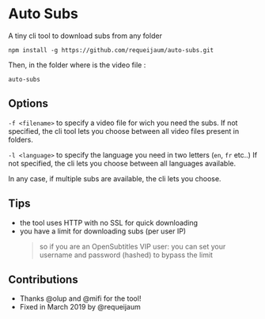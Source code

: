 # Auto Subs

A tiny cli tool to download subs from any folder

`npm install -g https://github.com/requeijaum/auto-subs.git`

Then, in the folder where is the video file : 

`auto-subs`

## Options

`-f <filename>` to specify a video file for wich you need the subs. If not specified, the cli tool lets you choose between all video files present in folders.

`-l <language>` to specify the language you need in two letters (`en`, `fr` etc..) If not specified, the cli lets you choose between all languages available.

In any case, if multiple subs are available, the cli lets you choose.


## Tips

- the tool uses HTTP with no SSL for quick downloading
- you have a limit for downloading subs (per user IP)
	> so if you are an OpenSubtitles VIP user: you can set your username and password (hashed) to bypass the limit

## Contributions

- Thanks @olup and @mifi for the tool!
- Fixed in March 2019 by @requeijaum